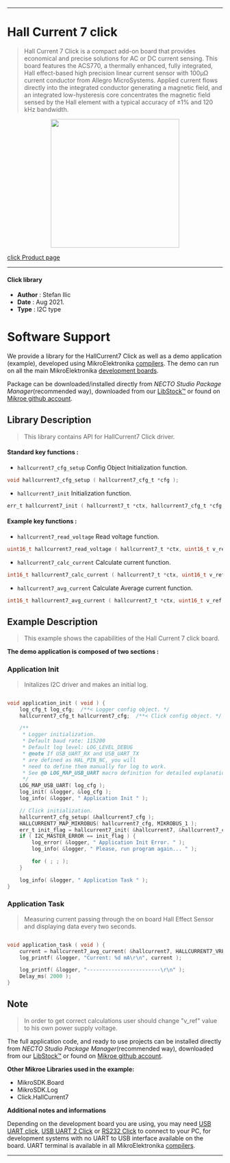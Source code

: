 
---
# Hall Current 7 click

> Hall Current 7 Click is a compact add-on board that provides economical and precise solutions for AC or DC current sensing. This board features the ACS770, a thermally enhanced, fully integrated, Hall effect-based high precision linear current sensor with 100µΩ current conductor from Allegro MicroSystems. Applied current flows directly into the integrated conductor generating a magnetic field, and an integrated low-hysteresis core concentrates the magnetic field sensed by the Hall element with a typical accuracy of ±1% and 120 kHz bandwidth.

<p align="center">
  <img src="https://download.mikroe.com/images/click_for_ide/hallcurrent7_click.png" height=300px>
</p>

[click Product page](https://www.mikroe.com/hall-current-7-click)

---


#### Click library

- **Author**        : Stefan Ilic
- **Date**          : Aug 2021.
- **Type**          : I2C type


# Software Support

We provide a library for the HallCurrent7 Click
as well as a demo application (example), developed using MikroElektronika
[compilers](https://www.mikroe.com/necto-studio).
The demo can run on all the main MikroElektronika [development boards](https://www.mikroe.com/development-boards).

Package can be downloaded/installed directly from *NECTO Studio Package Manager*(recommended way), downloaded from our [LibStock&trade;](https://libstock.mikroe.com) or found on [Mikroe github account](https://github.com/MikroElektronika/mikrosdk_click_v2/tree/master/clicks).

## Library Description

> This library contains API for HallCurrent7 Click driver.

#### Standard key functions :

- `hallcurrent7_cfg_setup` Config Object Initialization function.
```c
void hallcurrent7_cfg_setup ( hallcurrent7_cfg_t *cfg );
```

- `hallcurrent7_init` Initialization function.
```c
err_t hallcurrent7_init ( hallcurrent7_t *ctx, hallcurrent7_cfg_t *cfg );
```

#### Example key functions :

- `hallcurrent7_read_voltage` Read voltage function.
```c
uint16_t hallcurrent7_read_voltage ( hallcurrent7_t *ctx, uint16_t v_ref );
```

- `hallcurrent7_calc_current` Calculate current function.
```c
int16_t hallcurrent7_calc_current ( hallcurrent7_t *ctx, uint16_t v_ref );
```

- `hallcurrent7_avg_current` Calculate Average current function.
```c
int16_t hallcurrent7_avg_current ( hallcurrent7_t *ctx, uint16_t v_ref );
```

## Example Description

> This example shows the capabilities of the Hall Current 7 click board.

**The demo application is composed of two sections :**

### Application Init

> Initalizes I2C driver and makes an initial log.

```c

void application_init ( void ) {
    log_cfg_t log_cfg;  /**< Logger config object. */
    hallcurrent7_cfg_t hallcurrent7_cfg;  /**< Click config object. */

    /** 
     * Logger initialization.
     * Default baud rate: 115200
     * Default log level: LOG_LEVEL_DEBUG
     * @note If USB_UART_RX and USB_UART_TX 
     * are defined as HAL_PIN_NC, you will 
     * need to define them manually for log to work. 
     * See @b LOG_MAP_USB_UART macro definition for detailed explanation.
     */
    LOG_MAP_USB_UART( log_cfg );
    log_init( &logger, &log_cfg );
    log_info( &logger, " Application Init " );

    // Click initialization.
    hallcurrent7_cfg_setup( &hallcurrent7_cfg );
    HALLCURRENT7_MAP_MIKROBUS( hallcurrent7_cfg, MIKROBUS_1 );
    err_t init_flag = hallcurrent7_init( &hallcurrent7, &hallcurrent7_cfg );
    if ( I2C_MASTER_ERROR == init_flag ) {
        log_error( &logger, " Application Init Error. " );
        log_info( &logger, " Please, run program again... " );

        for ( ; ; );
    }

    log_info( &logger, " Application Task " );
}

```

### Application Task

> Measuring current passing through the on board Hall Effect Sensor and displaying data every two seconds.

```c

void application_task ( void ) {
    current = hallcurrent7_avg_current( &hallcurrent7, HALLCURRENT7_VREF_5000_mV );
    log_printf( &logger, "Current: %d mA\r\n", current );

    log_printf( &logger, "------------------------\r\n" );
    Delay_ms( 2000 );
}

```

## Note

> In order to get correct calculations user should change "v_ref" value to his own power supply voltage.

The full application code, and ready to use projects can be installed directly from *NECTO Studio Package Manager*(recommended way), downloaded from our [LibStock&trade;](https://libstock.mikroe.com) or found on [Mikroe github account](https://github.com/MikroElektronika/mikrosdk_click_v2/tree/master/clicks).

**Other Mikroe Libraries used in the example:**

- MikroSDK.Board
- MikroSDK.Log
- Click.HallCurrent7

**Additional notes and informations**

Depending on the development board you are using, you may need
[USB UART click](https://www.mikroe.com/usb-uart-click),
[USB UART 2 Click](https://www.mikroe.com/usb-uart-2-click) or
[RS232 Click](https://www.mikroe.com/rs232-click) to connect to your PC, for
development systems with no UART to USB interface available on the board. UART
terminal is available in all MikroElektronika
[compilers](https://shop.mikroe.com/compilers).

---
